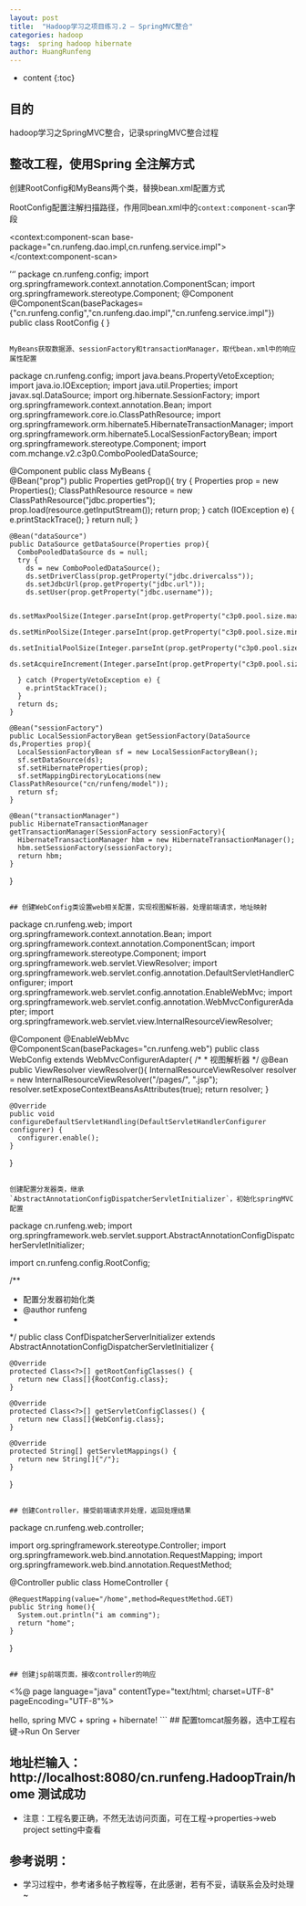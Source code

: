 ```yaml
---
layout: post
title:  "Hadoop学习之项目练习.2 — SpringMVC整合"
categories: hadoop
tags:  spring hadoop hibernate
author: HuangRunfeng
---
```


* content
{:toc}

## 目的

hadoop学习之SpringMVC整合，记录springMVC整合过程




## 整改工程，使用Spring 全注解方式
创建RootConfig和MyBeans两个类，替换bean.xml配置方式

RootConfig配置注解扫描路径，作用同bean.xml中的`context:component-scan`字段
  <!-- 组间扫描 -->
  <context:component-scan base-package="cn.runfeng.dao.impl,cn.runfeng.service.impl"></context:component-scan>

’‘’
  package cn.runfeng.config;
  import org.springframework.context.annotation.ComponentScan;
  import org.springframework.stereotype.Component;
  @Component
  @ComponentScan(basePackages={"cn.runfeng.config","cn.runfeng.dao.impl","cn.runfeng.service.impl"})
  public class RootConfig {
  }
```

MyBeans获取数据源、sessionFactory和transactionManager，取代bean.xml中的响应属性配置

```
  package cn.runfeng.config;
  import java.beans.PropertyVetoException;
  import java.io.IOException;
  import java.util.Properties;
  import javax.sql.DataSource;
  import org.hibernate.SessionFactory;
  import org.springframework.context.annotation.Bean;
  import org.springframework.core.io.ClassPathResource;
  import org.springframework.orm.hibernate5.HibernateTransactionManager;
  import org.springframework.orm.hibernate5.LocalSessionFactoryBean;
  import org.springframework.stereotype.Component;
  import com.mchange.v2.c3p0.ComboPooledDataSource;

  @Component
  public class MyBeans {  
    @Bean("prop")
    public Properties getProp(){
      try {
        Properties prop = new Properties();
        ClassPathResource resource = new ClassPathResource("jdbc.properties");
        prop.load(resource.getInputStream());
        return prop;
      } catch (IOException e) {
        e.printStackTrace();
      }
      return null;
    }
  
    @Bean("dataSource")
    public DataSource getDataSource(Properties prop){
      ComboPooledDataSource ds = null;
      try {
        ds = new ComboPooledDataSource();
        ds.setDriverClass(prop.getProperty("jdbc.drivercalss"));
        ds.setJdbcUrl(prop.getProperty("jdbc.url"));
        ds.setUser(prop.getProperty("jdbc.username"));
        
        ds.setMaxPoolSize(Integer.parseInt(prop.getProperty("c3p0.pool.size.max")));
        ds.setMinPoolSize(Integer.parseInt(prop.getProperty("c3p0.pool.size.min")));
        ds.setInitialPoolSize(Integer.parseInt(prop.getProperty("c3p0.pool.size.init")));
        ds.setAcquireIncrement(Integer.parseInt(prop.getProperty("c3p0.pool.size.increment")));
        
      } catch (PropertyVetoException e) {
        e.printStackTrace();
      }
      return ds;
    }
  
    @Bean("sessionFactory")
    public LocalSessionFactoryBean getSessionFactory(DataSource ds,Properties prop){
      LocalSessionFactoryBean sf = new LocalSessionFactoryBean();
      sf.setDataSource(ds);
      sf.setHibernateProperties(prop);
      sf.setMappingDirectoryLocations(new ClassPathResource("cn/runfeng/model"));
      return sf;
    }
    
    @Bean("transactionManager")
    public HibernateTransactionManager getTransactionManager(SessionFactory sessionFactory){
      HibernateTransactionManager hbm = new HibernateTransactionManager();
      hbm.setSessionFactory(sessionFactory);
      return hbm;
    }
  }
```

## 创建WebConfig类设置web相关配置，实现视图解析器，处理前端请求，地址映射

```
  package cn.runfeng.web;
  import org.springframework.context.annotation.Bean;
  import org.springframework.context.annotation.ComponentScan;
  import org.springframework.stereotype.Component;
  import org.springframework.web.servlet.ViewResolver;
  import org.springframework.web.servlet.config.annotation.DefaultServletHandlerConfigurer;
  import org.springframework.web.servlet.config.annotation.EnableWebMvc;
  import org.springframework.web.servlet.config.annotation.WebMvcConfigurerAdapter;
  import org.springframework.web.servlet.view.InternalResourceViewResolver;

  @Component
  @EnableWebMvc
  @ComponentScan(basePackages="cn.runfeng.web")
  public class WebConfig extends WebMvcConfigurerAdapter{
    /*
     * 视图解析器
     */
    @Bean
    public ViewResolver viewResolver(){
      InternalResourceViewResolver resolver = new InternalResourceViewResolver("/pages/", ".jsp");
      resolver.setExposeContextBeansAsAttributes(true);
      return resolver;
    }
    
    @Override
    public void configureDefaultServletHandling(DefaultServletHandlerConfigurer configurer) {
      configurer.enable();
    }
  }
```

创建配置分发器类，继承`AbstractAnnotationConfigDispatcherServletInitializer`，初始化springMVC配置

```
  package cn.runfeng.web;
  import org.springframework.web.servlet.support.AbstractAnnotationConfigDispatcherServletInitializer;

  import cn.runfeng.config.RootConfig;

  /**
   * 配置分发器初始化类
   * @author runfeng
   *
   */
  public class ConfDispatcherServerInitializer extends AbstractAnnotationConfigDispatcherServletInitializer {

    @Override
    protected Class<?>[] getRootConfigClasses() {
      return new Class[]{RootConfig.class};
    }

    @Override
    protected Class<?>[] getServletConfigClasses() {
      return new Class[]{WebConfig.class};
    }

    @Override
    protected String[] getServletMappings() {
      return new String[]{"/"};
    }

  }
```

## 创建Controller，接受前端请求并处理，返回处理结果

```
  package cn.runfeng.web.controller;

  import org.springframework.stereotype.Controller;
  import org.springframework.web.bind.annotation.RequestMapping;
  import org.springframework.web.bind.annotation.RequestMethod;

  @Controller
  public class HomeController {
    
    @RequestMapping(value="/home",method=RequestMethod.GET)
    public String home(){
      System.out.println("i am comming");
      return "home";
    }
  }
```

## 创建jsp前端页面，接收controller的响应

```
  <%@ page language="java" contentType="text/html; charset=UTF-8"
      pageEncoding="UTF-8"%>
  <!DOCTYPE html PUBLIC "-//W3C//DTD HTML 4.01 Transitional//EN" "http://www.w3.org/TR/html4/loose.dtd">
  <html>
  <head>
  <meta http-equiv="Content-Type" content="text/html; charset=UTF-8">
  <title>Home</title>
  </head>
  <body>
    hello, spring MVC + spring + hibernate!
  </body>
  </html>
```
## 配置tomcat服务器，选中工程右键->Run On Server

## 地址栏输入：http://localhost:8080/cn.runfeng.HadoopTrain/home 测试成功

* 注意：工程名要正确，不然无法访问页面，可在工程->properties->web project setting中查看


## 参考说明：

* 学习过程中，参考诸多帖子教程等，在此感谢，若有不妥，请联系会及时处理~